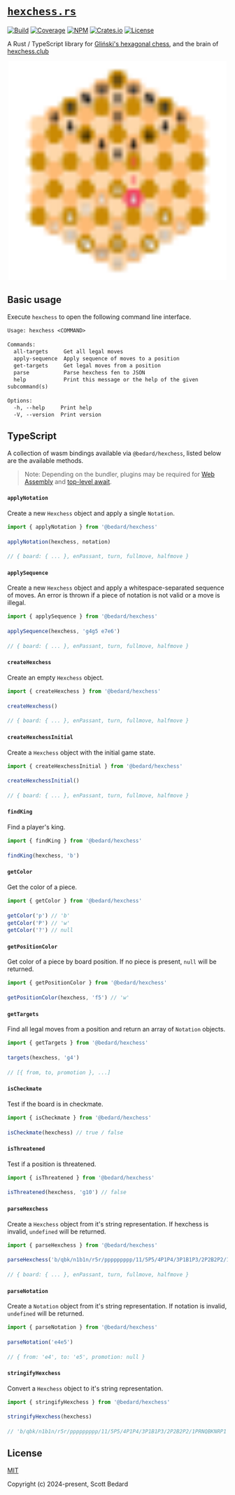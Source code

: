 # [`hexchess.rs`](https://github.com/scottbedard/hexchess.rs)

[![Build](https://github.com/scottbedard/hexchess.rs/actions/workflows/build.yml/badge.svg)](https://github.com/scottbedard/hexchess.rs/actions/workflows/build.yml)
[![Coverage](https://codecov.io/gh/scottbedard/hexchess.rs/graph/badge.svg?token=uHmFqhQDps)](https://codecov.io/gh/scottbedard/hexchess.rs)
[![NPM](https://img.shields.io/npm/v/%40bedard%2Fhexchess?logo=javascript&logoColor=%23f7df1e)](https://www.npmjs.com/package/@bedard/hexchess)
[![Crates.io](https://img.shields.io/crates/v/hexchess?logo=rust&logoColor=%23f74c00&label=cargo)](https://crates.io/crates/hexchess)
[![License](https://img.shields.io/badge/license-MIT-blue)](https://github.com/scottbedard/hexchess.rs/blob/main/LICENSE)

A Rust / TypeScript library for [Gliński's hexagonal chess](https://en.wikipedia.org/wiki/Hexagonal_chess#Gli%C5%84ski's_hexagonal_chess), and the brain of [hexchess.club](https://hexchess.club)

<p align="center">
  <a href="https://hexchess.club">
    <img src="assets/hexchess.svg" width="500" />
  </a>
</p>

## Basic usage

Execute `hexchess` to open the following command line interface.

```
Usage: hexchess <COMMAND>

Commands:
  all-targets     Get all legal moves
  apply-sequence  Apply sequence of moves to a position
  get-targets     Get legal moves from a position
  parse           Parse hexchess fen to JSON
  help            Print this message or the help of the given subcommand(s)

Options:
  -h, --help     Print help
  -V, --version  Print version
```

## TypeScript

A collection of wasm bindings available via `@bedard/hexchess`, listed below are the available methods.

> Note: Depending on the bundler, plugins may be required for [Web Assembly](https://developer.mozilla.org/en-US/docs/WebAssembly) and [top-level await](https://developer.mozilla.org/en-US/docs/Web/JavaScript/Reference/Operators/await#top_level_await).

#### `applyNotation`

Create a new `Hexchess` object and apply a single `Notation`.

```ts
import { applyNotation } from '@bedard/hexchess'

applyNotation(hexchess, notation)

// { board: { ... }, enPassant, turn, fullmove, halfmove }
```

#### `applySequence`

Create a new `Hexchess` object and apply a whitespace-separated sequence of moves. An error is thrown if a piece of notation is not valid or a move is illegal.

```ts
import { applySequence } from '@bedard/hexchess'

applySequence(hexchess, 'g4g5 e7e6')

// { board: { ... }, enPassant, turn, fullmove, halfmove }
```

#### `createHexchess`

Create an empty `Hexchess` object.

```ts
import { createHexchess } from '@bedard/hexchess'

createHexchess()

// { board: { ... }, enPassant, turn, fullmove, halfmove }
```

#### `createHexchessInitial`

Create a `Hexchess` object with the initial game state.

```ts
import { createHexchessInitial } from '@bedard/hexchess'

createHexchessInitial()

// { board: { ... }, enPassant, turn, fullmove, halfmove }
```

#### `findKing`

Find a player's king.

```ts
import { findKing } from '@bedard/hexchess'

findKing(hexchess, 'b')
```

#### `getColor`

Get the color of a piece.

```ts
import { getColor } from '@bedard/hexchess'

getColor('p') // 'b'
getColor('P') // 'w'
getColor('?') // null
```

#### `getPositionColor`

Get color of a piece by board position. If no piece is present, `null` will be returned.

```ts
import { getPositionColor } from '@bedard/hexchess'

getPositionColor(hexchess, 'f5') // 'w'
```

#### `getTargets`

Find all legal moves from a position and return an array of `Notation` objects.

```ts
import { getTargets } from '@bedard/hexchess'

targets(hexchess, 'g4')

// [{ from, to, promotion }, ...]
```

#### `isCheckmate`

Test if the board is in checkmate.

```ts
import { isCheckmate } from '@bedard/hexchess'

isCheckmate(hexchess) // true / false
```

#### `isThreatened`

Test if a position is threatened.

```ts
import { isThreatened } from '@bedard/hexchess'

isThreatened(hexchess, 'g10') // false
```

#### `parseHexchess`

Create a `Hexchess` object from it's string representation. If hexchess is invalid, `undefined` will be returned.

```ts
import { parseHexchess } from '@bedard/hexchess'

parseHexchess('b/qbk/n1b1n/r5r/ppppppppp/11/5P5/4P1P4/3P1B1P3/2P2B2P2/1PRNQBKNRP1 w - 0 1')

// { board: { ... }, enPassant, turn, fullmove, halfmove }
```

#### `parseNotation`

Create a `Notation` object from it's string representation. If notation is invalid, `undefined` will be returned.

```ts
import { parseNotation } from '@bedard/hexchess'

parseNotation('e4e5')

// { from: 'e4', to: 'e5', promotion: null }
```

#### `stringifyHexchess`

Convert a `Hexchess` object to it's string representation.

```ts
import { stringifyHexchess } from '@bedard/hexchess'

stringifyHexchess(hexchess)

// 'b/qbk/n1b1n/r5r/ppppppppp/11/5P5/4P1P4/3P1B1P3/2P2B2P2/1PRNQBKNRP1 w - 0 1'
```

## License

[MIT](https://github.com/scottbedard/hexchess.rs/blob/main/LICENSE)

Copyright (c) 2024-present, Scott Bedard
